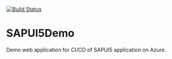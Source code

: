 [![Build Status](https://dev.azure.com/PrashantAgarwal0357/SAPUI5Demo/_apis/build/status/prashantagarawal.SAPUI5Demo?branchName=master)](https://dev.azure.com/PrashantAgarwal0357/SAPUI5Demo/_build/latest?definitionId=3&branchName=master)

# SAPUI5Demo
Demo web application for CI/CD of SAPUI5 application on Azure.
